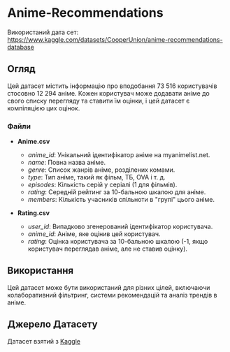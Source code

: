 # Anime-Recommendations
Використаний дата сет: https://www.kaggle.com/datasets/CooperUnion/anime-recommendations-database

## Огляд
Цей датасет містить інформацію про вподобання 73 516 користувачів стосовно 12 294 аніме. Кожен користувач може додавати аніме до свого списку перегляду та ставити їм оцінки, і цей датасет є компіляцією цих оцінок.

### Файли
- **Anime.csv**
  - *anime_id*: Унікальний ідентифікатор аніме на myanimelist.net.
  - *name*: Повна назва аніме.
  - *genre*: Список жанрів аніме, розділених комами.
  - *type*: Тип аніме, такий як фільм, ТБ, OVA і т. д.
  - *episodes*: Кількість серій у серіалі (1 для фільмів).
  - *rating*: Середній рейтинг за 10-бальною шкалою для аніме.
  - *members*: Кількість учасників спільноти в "групі" цього аніме.

- **Rating.csv**
  - *user_id*: Випадково згенерований ідентифікатор користувача.
  - *anime_id*: Аніме, яке оцінив цей користувач.
  - *rating*: Оцінка користувача за 10-бальною шкалою (-1, якщо користувач переглядав аніме, але не ставив оцінку).

## Використання
Цей датасет може бути використаний для різних цілей, включаючи колаборативний фільтринг, системи рекомендацій та аналіз трендів в аніме.

## Джерело Датасету
Датасет взятий з [Kaggle](https://www.kaggle.com/datasets/CooperUnion/anime-recommendations-database)
